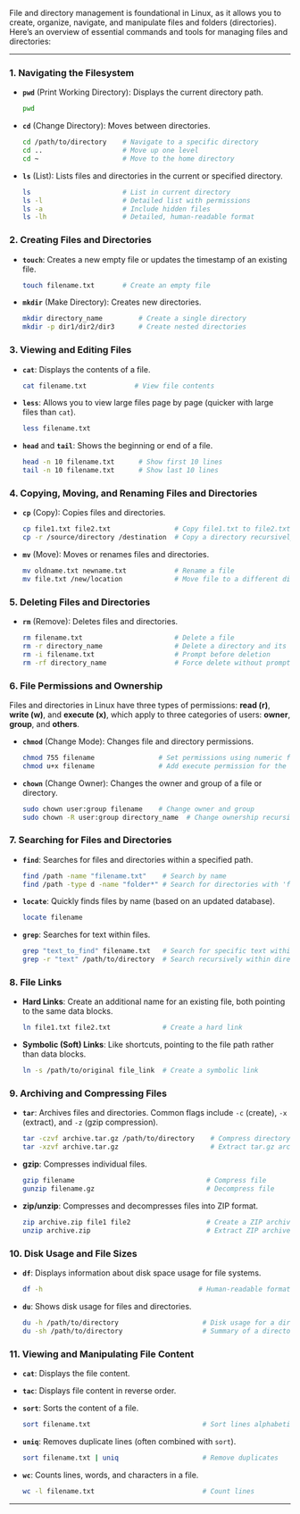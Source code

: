File and directory management is foundational in Linux, as it allows you to create, organize, navigate, and manipulate files and folders (directories). Here’s an overview of essential commands and tools for managing files and directories:

---

### **1. Navigating the Filesystem**

- **`pwd`** (Print Working Directory): Displays the current directory path.
  ```bash
  pwd
  ```

- **`cd`** (Change Directory): Moves between directories.
  ```bash
  cd /path/to/directory    # Navigate to a specific directory
  cd ..                    # Move up one level
  cd ~                     # Move to the home directory
  ```

- **`ls`** (List): Lists files and directories in the current or specified directory.
  ```bash
  ls                       # List in current directory
  ls -l                    # Detailed list with permissions
  ls -a                    # Include hidden files
  ls -lh                   # Detailed, human-readable format
  ```

### **2. Creating Files and Directories**

- **`touch`**: Creates a new empty file or updates the timestamp of an existing file.
  ```bash
  touch filename.txt       # Create an empty file
  ```

- **`mkdir`** (Make Directory): Creates new directories.
  ```bash
  mkdir directory_name         # Create a single directory
  mkdir -p dir1/dir2/dir3      # Create nested directories
  ```

### **3. Viewing and Editing Files**

- **`cat`**: Displays the contents of a file.
  ```bash
  cat filename.txt            # View file contents
  ```

- **`less`**: Allows you to view large files page by page (quicker with large files than `cat`).
  ```bash
  less filename.txt
  ```

- **`head`** and **`tail`**: Shows the beginning or end of a file.
  ```bash
  head -n 10 filename.txt      # Show first 10 lines
  tail -n 10 filename.txt      # Show last 10 lines
  ```

### **4. Copying, Moving, and Renaming Files and Directories**

- **`cp`** (Copy): Copies files and directories.
  ```bash
  cp file1.txt file2.txt                # Copy file1.txt to file2.txt
  cp -r /source/directory /destination  # Copy a directory recursively
  ```

- **`mv`** (Move): Moves or renames files and directories.
  ```bash
  mv oldname.txt newname.txt            # Rename a file
  mv file.txt /new/location             # Move file to a different directory
  ```

### **5. Deleting Files and Directories**

- **`rm`** (Remove): Deletes files and directories.
  ```bash
  rm filename.txt                       # Delete a file
  rm -r directory_name                  # Delete a directory and its contents
  rm -i filename.txt                    # Prompt before deletion
  rm -rf directory_name                 # Force delete without prompt
  ```

### **6. File Permissions and Ownership**

Files and directories in Linux have three types of permissions: **read (r)**, **write (w)**, and **execute (x)**, which apply to three categories of users: **owner**, **group**, and **others**.

- **`chmod`** (Change Mode): Changes file and directory permissions.
  ```bash
  chmod 755 filename                # Set permissions using numeric format
  chmod u+x filename                # Add execute permission for the user (owner)
  ```

- **`chown`** (Change Owner): Changes the owner and group of a file or directory.
  ```bash
  sudo chown user:group filename    # Change owner and group
  sudo chown -R user:group directory_name  # Change ownership recursively
  ```

### **7. Searching for Files and Directories**

- **`find`**: Searches for files and directories within a specified path.
  ```bash
  find /path -name "filename.txt"    # Search by name
  find /path -type d -name "folder*" # Search for directories with 'folder' in name
  ```

- **`locate`**: Quickly finds files by name (based on an updated database).
  ```bash
  locate filename
  ```

- **`grep`**: Searches for text within files.
  ```bash
  grep "text_to_find" filename.txt   # Search for specific text within a file
  grep -r "text" /path/to/directory  # Search recursively within directory
  ```

### **8. File Links**

- **Hard Links**: Create an additional name for an existing file, both pointing to the same data blocks.
  ```bash
  ln file1.txt file2.txt             # Create a hard link
  ```

- **Symbolic (Soft) Links**: Like shortcuts, pointing to the file path rather than data blocks.
  ```bash
  ln -s /path/to/original file_link  # Create a symbolic link
  ```

### **9. Archiving and Compressing Files**

- **`tar`**: Archives files and directories. Common flags include `-c` (create), `-x` (extract), and `-z` (gzip compression).
  ```bash
  tar -czvf archive.tar.gz /path/to/directory    # Compress directory into tar.gz
  tar -xzvf archive.tar.gz                       # Extract tar.gz archive
  ```

- **gzip**: Compresses individual files.
  ```bash
  gzip filename                                 # Compress file
  gunzip filename.gz                            # Decompress file
  ```

- **zip/unzip**: Compresses and decompresses files into ZIP format.
  ```bash
  zip archive.zip file1 file2                   # Create a ZIP archive
  unzip archive.zip                             # Extract ZIP archive
  ```

### **10. Disk Usage and File Sizes**

- **`df`**: Displays information about disk space usage for file systems.
  ```bash
  df -h                                       # Human-readable format
  ```

- **`du`**: Shows disk usage for files and directories.
  ```bash
  du -h /path/to/directory                     # Disk usage for a directory
  du -sh /path/to/directory                    # Summary of a directory
  ```

### **11. Viewing and Manipulating File Content**

- **`cat`**: Displays the file content.
- **`tac`**: Displays file content in reverse order.
- **`sort`**: Sorts the content of a file.
  ```bash
  sort filename.txt                            # Sort lines alphabetically
  ```

- **`uniq`**: Removes duplicate lines (often combined with `sort`).
  ```bash
  sort filename.txt | uniq                     # Remove duplicates
  ```

- **`wc`**: Counts lines, words, and characters in a file.
  ```bash
  wc -l filename.txt                           # Count lines
  ```

---
